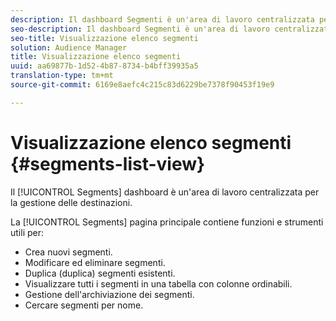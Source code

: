 ```yaml
---
description: Il dashboard Segmenti è un'area di lavoro centralizzata per la gestione delle destinazioni.
seo-description: Il dashboard Segmenti è un'area di lavoro centralizzata per la gestione delle destinazioni.
seo-title: Visualizzazione elenco segmenti
solution: Audience Manager
title: Visualizzazione elenco segmenti
uuid: aa69877b-1d52-4b87-8734-b4bff39935a5
translation-type: tm+mt
source-git-commit: 6169e8aefc4c215c83d6229be7378f90453f19e9

---
```



# Visualizzazione elenco segmenti {#segments-list-view}

Il [!UICONTROL Segments] dashboard è un'area di lavoro centralizzata per la gestione delle destinazioni.

La [!UICONTROL Segments] pagina principale contiene funzioni e strumenti utili per:

* Crea nuovi segmenti.
* Modificare ed eliminare segmenti.
* Duplica (duplica) segmenti esistenti.
* Visualizzare tutti i segmenti in una tabella con colonne ordinabili.
* Gestione dell'archiviazione dei segmenti.
* Cercare segmenti per nome.